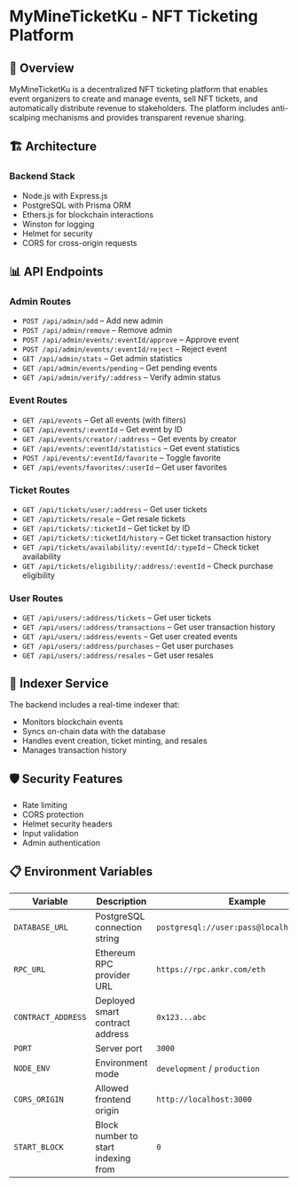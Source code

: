 # MyMineTicketKu - NFT Ticketing Platform

## 📖 Overview

MyMineTicketKu is a decentralized NFT ticketing platform that enables event organizers to create and manage events, sell NFT tickets, and automatically distribute revenue to stakeholders. The platform includes anti-scalping mechanisms and provides transparent revenue sharing.

## 🏗️ Architecture

### Backend Stack
- Node.js with Express.js
- PostgreSQL with Prisma ORM
- Ethers.js for blockchain interactions
- Winston for logging
- Helmet for security
- CORS for cross-origin requests

## 📊 API Endpoints

### Admin Routes
- `POST /api/admin/add` – Add new admin  
- `POST /api/admin/remove` – Remove admin  
- `POST /api/admin/events/:eventId/approve` – Approve event  
- `POST /api/admin/events/:eventId/reject` – Reject event  
- `GET /api/admin/stats` – Get admin statistics  
- `GET /api/admin/events/pending` – Get pending events  
- `GET /api/admin/verify/:address` – Verify admin status  

### Event Routes
- `GET /api/events` – Get all events (with filters)  
- `GET /api/events/:eventId` – Get event by ID  
- `GET /api/events/creator/:address` – Get events by creator  
- `GET /api/events/:eventId/statistics` – Get event statistics  
- `POST /api/events/:eventId/favorite` – Toggle favorite  
- `GET /api/events/favorites/:userId` – Get user favorites  

### Ticket Routes
- `GET /api/tickets/user/:address` – Get user tickets  
- `GET /api/tickets/resale` – Get resale tickets  
- `GET /api/tickets/:ticketId` – Get ticket by ID  
- `GET /api/tickets/:ticketId/history` – Get ticket transaction history  
- `GET /api/tickets/availability/:eventId/:typeId` – Check ticket availability  
- `GET /api/tickets/eligibility/:address/:eventId` – Check purchase eligibility  

### User Routes
- `GET /api/users/:address/tickets` – Get user tickets  
- `GET /api/users/:address/transactions` – Get user transaction history  
- `GET /api/users/:address/events` – Get user created events  
- `GET /api/users/:address/purchases` – Get user purchases  
- `GET /api/users/:address/resales` – Get user resales  

## 🔄 Indexer Service

The backend includes a real-time indexer that:
- Monitors blockchain events  
- Syncs on-chain data with the database  
- Handles event creation, ticket minting, and resales  
- Manages transaction history  

## 🛡️ Security Features

- Rate limiting  
- CORS protection  
- Helmet security headers  
- Input validation  
- Admin authentication  

## 📋 Environment Variables

| Variable           | Description                              | Example                                      |
|--------------------|------------------------------------------|----------------------------------------------|
| `DATABASE_URL`     | PostgreSQL connection string             | `postgresql://user:pass@localhost:5432/db`   |
| `RPC_URL`          | Ethereum RPC provider URL                | `https://rpc.ankr.com/eth`                   |
| `CONTRACT_ADDRESS` | Deployed smart contract address          | `0x123...abc`                                |
| `PORT`             | Server port                              | `3000`                                       |
| `NODE_ENV`         | Environment mode                         | `development` / `production`                 |
| `CORS_ORIGIN`      | Allowed frontend origin                  | `http://localhost:3000`                      |
| `START_BLOCK`      | Block number to start indexing from      | `0`                                          |